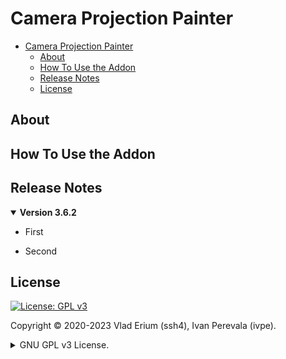 # Camera Projection Painter

- [Camera Projection Painter](#camera-projection-painter)
  - [About](#about)
  - [How To Use the Addon](#how-to-use-the-addon)
  - [Release Notes](#release-notes)
  - [License](#license)


## About

## How To Use the Addon

## Release Notes

<details open><summary>
<b>Version 3.6.2</b>
</summary>

* First

* Second

</details>

## License

[![License: GPL v3](https://img.shields.io/badge/License-GPLv3-blue)](https://www.gnu.org/licenses/gpl-3.0)

Copyright © 2020-2023 Vlad Erium (ssh4), Ivan Perevala (ivpe).

<details><summary>
GNU GPL v3 License.
</summary>

```
Camera Projection Painter addon.
Copyright (C) 2020-2023 Vlad Erium (ssh4), Ivan Perevala (ivpe)

This program is free software: you can redistribute it and/or modify
it under the terms of the GNU General Public License as published by
the Free Software Foundation, either version 3 of the License, or
(at your option) any later version.

This program is distributed in the hope that it will be useful,
but WITHOUT ANY WARRANTY; without even the implied warranty of
MERCHANTABILITY or FITNESS FOR A PARTICULAR PURPOSE.  See the
GNU General Public License for more details.

You should have received a copy of the GNU General Public License
along with this program.  If not, see <https://www.gnu.org/licenses/>.
```

</details>